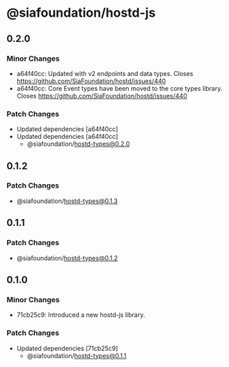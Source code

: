 # @siafoundation/hostd-js

## 0.2.0

### Minor Changes

- a64f40cc: Updated with v2 endpoints and data types. Closes https://github.com/SiaFoundation/hostd/issues/440
- a64f40cc: Core Event types have been moved to the core types library. Closes https://github.com/SiaFoundation/hostd/issues/440

### Patch Changes

- Updated dependencies [a64f40cc]
- Updated dependencies [a64f40cc]
  - @siafoundation/hostd-types@0.2.0

## 0.1.2

### Patch Changes

- @siafoundation/hostd-types@0.1.3

## 0.1.1

### Patch Changes

- @siafoundation/hostd-types@0.1.2

## 0.1.0

### Minor Changes

- 71cb25c9: Introduced a new hostd-js library.

### Patch Changes

- Updated dependencies [71cb25c9]
  - @siafoundation/hostd-types@0.1.1
